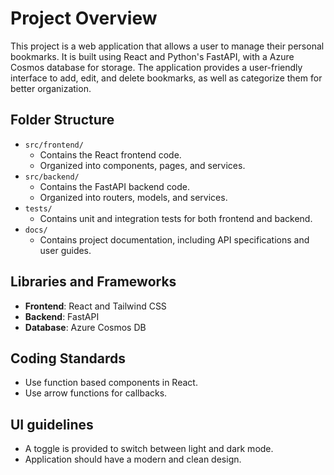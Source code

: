 # Project Overview

This project is a web application that allows a user to manage their personal bookmarks. It is built using React and Python's FastAPI, with a Azure Cosmos database for storage. The application provides a user-friendly interface to add, edit, and delete bookmarks, as well as categorize them for better organization.

## Folder Structure

- `src/frontend/`
  - Contains the React frontend code.
  - Organized into components, pages, and services.
- `src/backend/`
  - Contains the FastAPI backend code.
  - Organized into routers, models, and services.
- `tests/`
  - Contains unit and integration tests for both frontend and backend.
- `docs/`
  - Contains project documentation, including API specifications and user guides.

## Libraries and Frameworks

- **Frontend**: React and Tailwind CSS
- **Backend**: FastAPI
- **Database**: Azure Cosmos DB

## Coding Standards

- Use function based components in React.
- Use arrow functions for callbacks.

## UI guidelines

- A toggle is provided to switch between light and dark mode.
- Application should have a modern and clean design.
